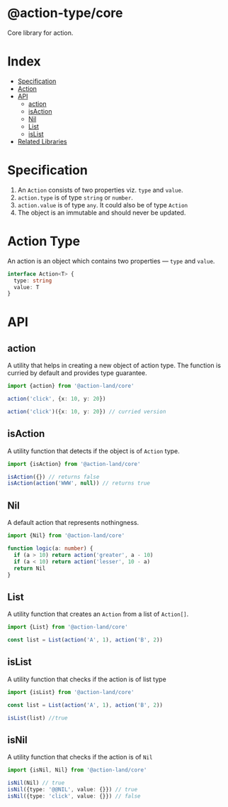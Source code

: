 # @action-type/core 

Core library for action.

# Index

- [Specification](#specification)
- [Action](#action-type)
- [API](#api)
  - [action](#action)
  - [isAction](#isaction)
  - [Nil](#nil)
  - [List](#list)
  - [isList](#islist)
- [Related Libraries](#related-libraries)


# Specification

1.  An `Action` consists of two properties viz. `type` and `value`.
2.  `action.type` is of type `string` or `number`.
3.  `action.value` is of type `any`. It could also be of type `Action`
4.  The object is an immutable and should never be updated.

# Action Type

An action is an object which contains two properties — `type` and `value`.

```ts
interface Action<T> {
  type: string
  value: T
}
```

# API

## action

A utility that helps in creating a new object of action type. The function is curried by default and provides type guarantee.

```ts
import {action} from '@action-land/core'

action('click', {x: 10, y: 20})

action('click')({x: 10, y: 20}) // curried version
```

## isAction

A utility function that detects if the object is of `Action` type.

```ts
import {isAction} from '@action-land/core'

isAction({}) // returns false
isAction(action('WWW', null)) // returns true
```

## Nil

A default action that represents nothingness.

```ts
import {Nil} from '@action-land/core'

function logic(a: number) {
  if (a > 10) return action('greater', a - 10)
  if (a < 10) return action('lesser', 10 - a)
  return Nil
}
```

## List

A utility function that creates an `Action` from a list of `Action[]`.

```ts
import {List} from '@action-land/core'

const list = List(action('A', 1), action('B', 2))
```

## isList

A utility function that checks if the action is of list type

```ts
import {isList} from '@action-land/core'

const list = List(action('A', 1), action('B', 2))

isList(list) //true
```

## isNil

A utility function that checks if the action is of `Nil`

```ts
import {isNil, Nil} from '@action-land/core'

isNil(Nil) // true
isNil({type: '@@NIL', value: {}}) // true
isNil({type: 'click', value: {}}) // false
```
